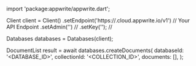 import 'package:appwrite/appwrite.dart';

Client client = Client()
    .setEndpoint('https://<REGION>.cloud.appwrite.io/v1') // Your API Endpoint
    .setAdmin('') // 
    .setKey(''); // 

Databases databases = Databases(client);

DocumentList result = await databases.createDocuments(
    databaseId: '<DATABASE_ID>',
    collectionId: '<COLLECTION_ID>',
    documents: [],
);
